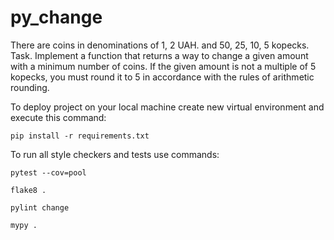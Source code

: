 # py_change

There are coins in denominations of 1, 2 UAH. and 50, 25, 10, 5 kopecks.
Task. Implement a function that returns a way to change a given amount with a minimum number of coins. If the given amount is not a multiple of 5 kopecks, you must round it to 5 in accordance with the rules of arithmetic rounding.

To deploy project on your local machine create new virtual environment and execute this command:

`pip install -r requirements.txt`

To run all style checkers and tests use commands:

`pytest --cov=pool`

`flake8 .`

`pylint change`

`mypy .`